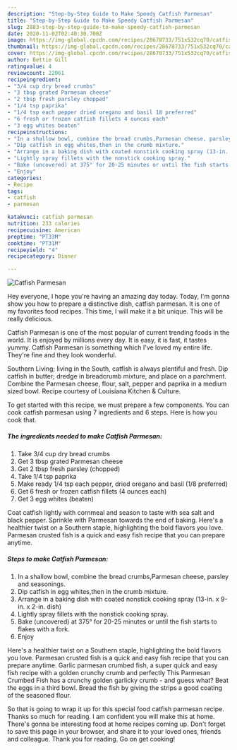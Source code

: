 ```yaml
---
description: "Step-by-Step Guide to Make Speedy Catfish Parmesan"
title: "Step-by-Step Guide to Make Speedy Catfish Parmesan"
slug: 2883-step-by-step-guide-to-make-speedy-catfish-parmesan
date: 2020-11-02T02:40:30.700Z
image: https://img-global.cpcdn.com/recipes/28678733/751x532cq70/catfish-parmesan-recipe-main-photo.jpg
thumbnail: https://img-global.cpcdn.com/recipes/28678733/751x532cq70/catfish-parmesan-recipe-main-photo.jpg
cover: https://img-global.cpcdn.com/recipes/28678733/751x532cq70/catfish-parmesan-recipe-main-photo.jpg
author: Bettie Gill
ratingvalue: 4
reviewcount: 22061
recipeingredient:
- "3/4 cup dry bread crumbs"
- "3 tbsp grated Parmesan cheese"
- "2 tbsp fresh parsley chopped"
- "1/4 tsp paprika"
- "1/4 tsp each pepper dried oregano and basil 18 preferred"
- "6 fresh or frozen catfish fillets 4 ounces each"
- "3 egg whites beaten"
recipeinstructions:
- "In a shallow bowl, combine the bread crumbs,Parmesan cheese, parsley and seasonings."
- "Dip catfish in egg whites,then in the crumb mixture."
- "Arrange in a baking dish with coated nonstick cooking spray (13-in. x 9-in. x 2-in. dish)"
- "Lightly spray fillets with the nonstick cooking spray."
- "Bake (uncovered) at 375° for 20-25 minutes or until the fish starts to flakes with a fork."
- "Enjoy"
categories:
- Recipe
tags:
- catfish
- parmesan

katakunci: catfish parmesan 
nutrition: 233 calories
recipecuisine: American
preptime: "PT33M"
cooktime: "PT31M"
recipeyield: "4"
recipecategory: Dinner

---
```



![Catfish Parmesan](https://img-global.cpcdn.com/recipes/28678733/751x532cq70/catfish-parmesan-recipe-main-photo.jpg)

Hey everyone, I hope you're having an amazing day today. Today, I'm gonna show you how to prepare a distinctive dish, catfish parmesan. It is one of my favorites food recipes. This time, I will make it a bit unique. This will be really delicious.

Catfish Parmesan is one of the most popular of current trending foods in the world. It is enjoyed by millions every day. It is easy, it is fast, it tastes yummy. Catfish Parmesan is something which I've loved my entire life. They're fine and they look wonderful.

Southern Living; living in the South, catfish is always plentiful and fresh. Dip catfish in butter; dredge in breadcrumb mixture, and place on a parchment. Combine the Parmesan cheese, flour, salt, pepper and paprika in a medium sized bowl. Recipe courtesy of Louisiana Kitchen &amp; Culture.


To get started with this recipe, we must prepare a few components. You can cook catfish parmesan using 7 ingredients and 6 steps. Here is how you cook that.

<!--inarticleads1-->

##### The ingredients needed to make Catfish Parmesan:

1. Take 3/4 cup dry bread crumbs
1. Get 3 tbsp grated Parmesan cheese
1. Get 2 tbsp fresh parsley (chopped)
1. Take 1/4 tsp paprika
1. Make ready 1/4 tsp each pepper, dried oregano and basil (1/8 preferred)
1. Get 6 fresh or frozen catfish fillets (4 ounces each)
1. Get 3 egg whites (beaten)


Coat catfish lightly with cornmeal and season to taste with sea salt and black pepper. Sprinkle with Parmesan towards the end of baking. Here&#39;s a healthier twist on a Southern staple, highlighting the bold flavors you love. Parmesan crusted fish is a quick and easy fish recipe that you can prepare anytime. 

<!--inarticleads2-->

##### Steps to make Catfish Parmesan:

1. In a shallow bowl, combine the bread crumbs,Parmesan cheese, parsley and seasonings.
1. Dip catfish in egg whites,then in the crumb mixture.
1. Arrange in a baking dish with coated nonstick cooking spray (13-in. x 9-in. x 2-in. dish)
1. Lightly spray fillets with the nonstick cooking spray.
1. Bake (uncovered) at 375° for 20-25 minutes or until the fish starts to flakes with a fork.
1. Enjoy


Here&#39;s a healthier twist on a Southern staple, highlighting the bold flavors you love. Parmesan crusted fish is a quick and easy fish recipe that you can prepare anytime. Garlic parmesan crumbed fish, a super quick and easy fish recipe with a golden crunchy crumb and perfectly This Parmesan Crumbed Fish has a crunchy golden garlicky crumb - and guess what? Beat the eggs in a third bowl. Bread the fish by giving the strips a good coating of the seasoned flour. 

So that is going to wrap it up for this special food catfish parmesan recipe. Thanks so much for reading. I am confident you will make this at home. There's gonna be interesting food at home recipes coming up. Don't forget to save this page in your browser, and share it to your loved ones, friends and colleague. Thank you for reading. Go on get cooking!
